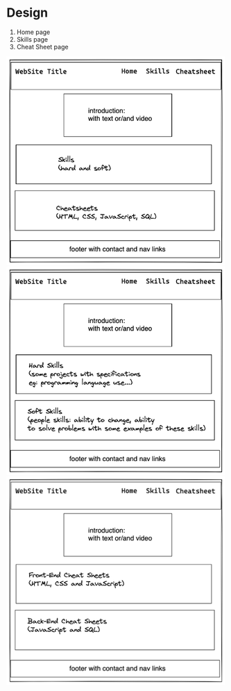 # Design

1. Home page
2. Skills page
3. Cheat Sheet page

![Home Page](../image/design_web_site3.png)
![Home Page](../image/website-page2-skills3.png)
![Home Page](../image/website-page3-cheat-sheet3.png)
